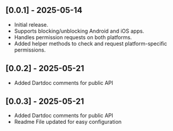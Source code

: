 ## [0.0.1] - 2025-05-14

- Initial release.
- Supports blocking/unblocking Android and iOS apps.
- Handles permission requests on both platforms.
- Added helper methods to check and request platform-specific permissions.


## [0.0.2] - 2025-05-21
- Added Dartdoc comments for public API

## [0.0.3] - 2025-05-21
- Added Dartdoc comments for public API
- Readme File updated for easy configuration 
